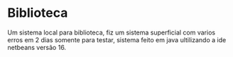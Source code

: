 # Biblioteca
Um sistema local para biblioteca, fiz um sistema superficial com varios erros em 2 dias somente para testar, sistema feito em java ultilizando a ide netbeans versão 16.
